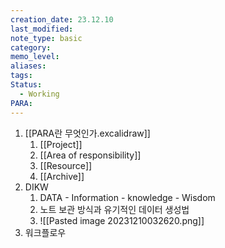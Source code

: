 ```yaml
---
creation_date: 23.12.10
last_modified: 
note_type: basic
category: 
memo_level: 
aliases: 
tags: 
Status:
  - Working
PARA:
---
```

1. [[PARA란 무엇인가.excalidraw]]
	1. [[Project]]
	2. [[Area of responsibility]]
	3. [[Resource]] 
	4. [[Archive]] 
2. DIKW
	1. DATA - Information - knowledge - Wisdom
	2. 노트 보관 방식과 유기적인 데이터 생성법
	3. ![[Pasted image 20231210032620.png]] 
3. 워크플로우
